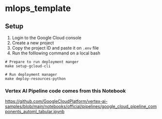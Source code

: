 # mlops_template

## Setup
1. Login to the Google Cloud console
2. Create a new project
3. Copy the project ID and paste it on `.env` file
4. Run the folllowing command on a local bash
```
# Prepare to run deployment manger
make setup-gcloud-cli

# Run deployment manager
make deploy-resources-python
```


### Vertex AI Pipeline code comes from this Notebook
https://github.com/GoogleCloudPlatform/vertex-ai-samples/blob/main/notebooks/official/pipelines/google_cloud_pipeline_components_automl_tabular.ipynb